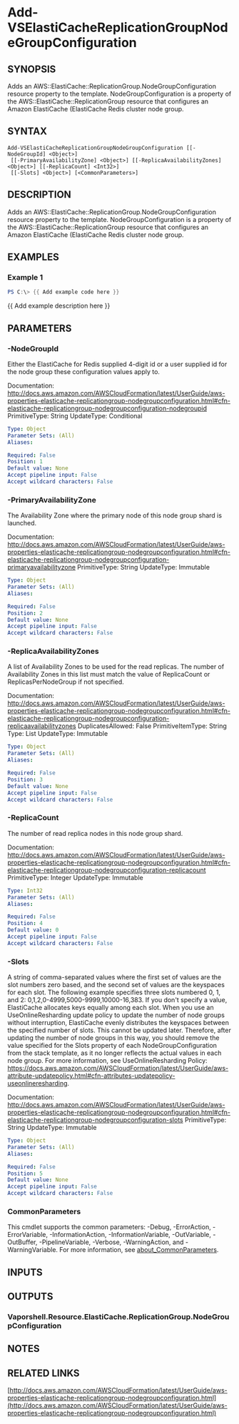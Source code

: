 # Add-VSElastiCacheReplicationGroupNodeGroupConfiguration

## SYNOPSIS
Adds an AWS::ElastiCache::ReplicationGroup.NodeGroupConfiguration resource property to the template.
NodeGroupConfiguration is a property of the AWS::ElastiCache::ReplicationGroup resource that configures an Amazon ElastiCache (ElastiCache Redis cluster node group.

## SYNTAX

```
Add-VSElastiCacheReplicationGroupNodeGroupConfiguration [[-NodeGroupId] <Object>]
 [[-PrimaryAvailabilityZone] <Object>] [[-ReplicaAvailabilityZones] <Object>] [[-ReplicaCount] <Int32>]
 [[-Slots] <Object>] [<CommonParameters>]
```

## DESCRIPTION
Adds an AWS::ElastiCache::ReplicationGroup.NodeGroupConfiguration resource property to the template.
NodeGroupConfiguration is a property of the AWS::ElastiCache::ReplicationGroup resource that configures an Amazon ElastiCache (ElastiCache Redis cluster node group.

## EXAMPLES

### Example 1
```powershell
PS C:\> {{ Add example code here }}
```

{{ Add example description here }}

## PARAMETERS

### -NodeGroupId
Either the ElastiCache for Redis supplied 4-digit id or a user supplied id for the node group these configuration values apply to.

Documentation: http://docs.aws.amazon.com/AWSCloudFormation/latest/UserGuide/aws-properties-elasticache-replicationgroup-nodegroupconfiguration.html#cfn-elasticache-replicationgroup-nodegroupconfiguration-nodegroupid
PrimitiveType: String
UpdateType: Conditional

```yaml
Type: Object
Parameter Sets: (All)
Aliases:

Required: False
Position: 1
Default value: None
Accept pipeline input: False
Accept wildcard characters: False
```

### -PrimaryAvailabilityZone
The Availability Zone where the primary node of this node group shard is launched.

Documentation: http://docs.aws.amazon.com/AWSCloudFormation/latest/UserGuide/aws-properties-elasticache-replicationgroup-nodegroupconfiguration.html#cfn-elasticache-replicationgroup-nodegroupconfiguration-primaryavailabilityzone
PrimitiveType: String
UpdateType: Immutable

```yaml
Type: Object
Parameter Sets: (All)
Aliases:

Required: False
Position: 2
Default value: None
Accept pipeline input: False
Accept wildcard characters: False
```

### -ReplicaAvailabilityZones
A list of Availability Zones to be used for the read replicas.
The number of Availability Zones in this list must match the value of ReplicaCount or ReplicasPerNodeGroup if not specified.

Documentation: http://docs.aws.amazon.com/AWSCloudFormation/latest/UserGuide/aws-properties-elasticache-replicationgroup-nodegroupconfiguration.html#cfn-elasticache-replicationgroup-nodegroupconfiguration-replicaavailabilityzones
DuplicatesAllowed: False
PrimitiveItemType: String
Type: List
UpdateType: Immutable

```yaml
Type: Object
Parameter Sets: (All)
Aliases:

Required: False
Position: 3
Default value: None
Accept pipeline input: False
Accept wildcard characters: False
```

### -ReplicaCount
The number of read replica nodes in this node group shard.

Documentation: http://docs.aws.amazon.com/AWSCloudFormation/latest/UserGuide/aws-properties-elasticache-replicationgroup-nodegroupconfiguration.html#cfn-elasticache-replicationgroup-nodegroupconfiguration-replicacount
PrimitiveType: Integer
UpdateType: Immutable

```yaml
Type: Int32
Parameter Sets: (All)
Aliases:

Required: False
Position: 4
Default value: 0
Accept pipeline input: False
Accept wildcard characters: False
```

### -Slots
A string of comma-separated values where the first set of values are the slot numbers zero based, and the second set of values are the keyspaces for each slot.
The following example specifies three slots numbered 0, 1, and 2:  0,1,2,0-4999,5000-9999,10000-16,383.
If you don't specify a value, ElastiCache allocates keys equally among each slot.
When you use an UseOnlineResharding update policy to update the number of node groups without interruption, ElastiCache evenly distributes the keyspaces between the specified number of slots.
This cannot be updated later.
Therefore, after updating the number of node groups in this way, you should remove the value specified for the Slots property of each NodeGroupConfiguration from the stack template, as it no longer reflects the actual values in each node group.
For more information, see UseOnlineResharding Policy: https://docs.aws.amazon.com/AWSCloudFormation/latest/UserGuide/aws-attribute-updatepolicy.html#cfn-attributes-updatepolicy-useonlineresharding.

Documentation: http://docs.aws.amazon.com/AWSCloudFormation/latest/UserGuide/aws-properties-elasticache-replicationgroup-nodegroupconfiguration.html#cfn-elasticache-replicationgroup-nodegroupconfiguration-slots
PrimitiveType: String
UpdateType: Immutable

```yaml
Type: Object
Parameter Sets: (All)
Aliases:

Required: False
Position: 5
Default value: None
Accept pipeline input: False
Accept wildcard characters: False
```

### CommonParameters
This cmdlet supports the common parameters: -Debug, -ErrorAction, -ErrorVariable, -InformationAction, -InformationVariable, -OutVariable, -OutBuffer, -PipelineVariable, -Verbose, -WarningAction, and -WarningVariable. For more information, see [about_CommonParameters](http://go.microsoft.com/fwlink/?LinkID=113216).

## INPUTS

## OUTPUTS

### Vaporshell.Resource.ElastiCache.ReplicationGroup.NodeGroupConfiguration
## NOTES

## RELATED LINKS

[http://docs.aws.amazon.com/AWSCloudFormation/latest/UserGuide/aws-properties-elasticache-replicationgroup-nodegroupconfiguration.html](http://docs.aws.amazon.com/AWSCloudFormation/latest/UserGuide/aws-properties-elasticache-replicationgroup-nodegroupconfiguration.html)

